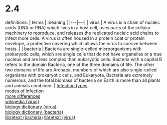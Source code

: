 # 2.4
definitions:
| terms | meaning |
|---|---|
| virus | A virus is a chain of nucleic acids (DNA or RNA) which lives in a host cell, uses parts of the cellular machinery to reproduce, and releases the replicated nucleic acid chains to infect more cells. A virus is often housed in a protein coat or protein envelope, a protective covering which allows the virus to survive between hosts. |
| bacteria | Bacteria are single-celled microorganisms with prokaryotic cells, which are single cells that do not have organelles or a true nucleus and are less complex than eukaryotic cells. Bacteria with a capital B refers to the domain Bacteria, one of the three domains of life. The other two domains of life are Archaea, members of which are also single-celled organisms with prokaryotic cells, and Eukaryota. Bacteria are extremely numerous, and the total biomass of bacteria on Earth is more than all plants and animals combined. |
[Infection types](https://www.mountsinai.org/health-library/special-topic/systemic#:~:text=An%20infection%20that%20is%20in,is%20called%20a%20localized%20infection.)                
[modes of infection](https://www.merriam-webster.com/words-at-play/virus-vs-bacteria-difference)            
[more differences](https://byjus.com/biology/difference-between-virus-and-bacteria/)            
[wikipedia (virus)](https://en.wikipedia.org/wiki/Virus)               
[biology dictionary (virus)](https://biologydictionary.net/virus/)              
[biology dictionary (bacteria)](https://biologydictionary.net/bacteria/)                
[libretext (bacteria)](https://bio.libretexts.org/Bookshelves/Botany/Botany_(Ha_Morrow_and_Algiers)/Unit_1%3A_Biodiversity_(Organismal_Groups)/03%3A_Prokaryotes_and_Viruses/3.01%3A_Prokaryotes/3.1.03%3A_Bacteria)            
[libretext (virus)](https://bio.libretexts.org/Bookshelves/Introductory_and_General_Biology/General_Biology_1e_(OpenStax)/5%3A_Biological_Diversity/21%3A_Viruses)
